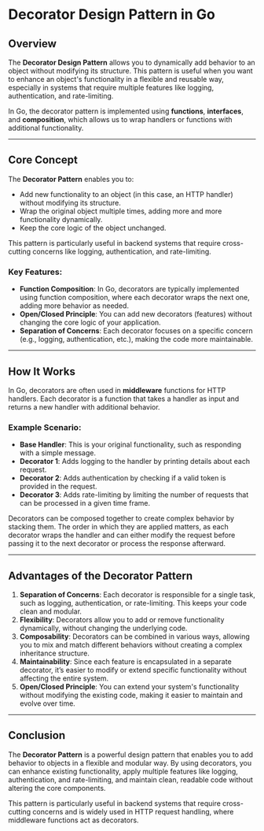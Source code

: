 
# Decorator Design Pattern in Go

## Overview

The **Decorator Design Pattern** allows you to dynamically add behavior to an object without modifying its structure. This pattern is useful when you want to enhance an object's functionality in a flexible and reusable way, especially in systems that require multiple features like logging, authentication, and rate-limiting.

In Go, the decorator pattern is implemented using **functions**, **interfaces**, and **composition**, which allows us to wrap handlers or functions with additional functionality.

---

## Core Concept

The **Decorator Pattern** enables you to:

- Add new functionality to an object (in this case, an HTTP handler) without modifying its structure.
- Wrap the original object multiple times, adding more and more functionality dynamically.
- Keep the core logic of the object unchanged.

This pattern is particularly useful in backend systems that require cross-cutting concerns like logging, authentication, and rate-limiting.

### Key Features:
- **Function Composition**: In Go, decorators are typically implemented using function composition, where each decorator wraps the next one, adding more behavior as needed.
- **Open/Closed Principle**: You can add new decorators (features) without changing the core logic of your application.
- **Separation of Concerns**: Each decorator focuses on a specific concern (e.g., logging, authentication, etc.), making the code more maintainable.

---

## How It Works

In Go, decorators are often used in **middleware** functions for HTTP handlers. Each decorator is a function that takes a handler as input and returns a new handler with additional behavior.

### Example Scenario:
- **Base Handler**: This is your original functionality, such as responding with a simple message.
- **Decorator 1**: Adds logging to the handler by printing details about each request.
- **Decorator 2**: Adds authentication by checking if a valid token is provided in the request.
- **Decorator 3**: Adds rate-limiting by limiting the number of requests that can be processed in a given time frame.

Decorators can be composed together to create complex behavior by stacking them. The order in which they are applied matters, as each decorator wraps the handler and can either modify the request before passing it to the next decorator or process the response afterward.

---

## Advantages of the Decorator Pattern

1. **Separation of Concerns**: Each decorator is responsible for a single task, such as logging, authentication, or rate-limiting. This keeps your code clean and modular.
2. **Flexibility**: Decorators allow you to add or remove functionality dynamically, without changing the underlying code.
3. **Composability**: Decorators can be combined in various ways, allowing you to mix and match different behaviors without creating a complex inheritance structure.
4. **Maintainability**: Since each feature is encapsulated in a separate decorator, it’s easier to modify or extend specific functionality without affecting the entire system.
5. **Open/Closed Principle**: You can extend your system's functionality without modifying the existing code, making it easier to maintain and evolve over time.

---

## Conclusion

The **Decorator Pattern** is a powerful design pattern that enables you to add behavior to objects in a flexible and modular way. By using decorators, you can enhance existing functionality, apply multiple features like logging, authentication, and rate-limiting, and maintain clean, readable code without altering the core components.

This pattern is particularly useful in backend systems that require cross-cutting concerns and is widely used in HTTP request handling, where middleware functions act as decorators.
